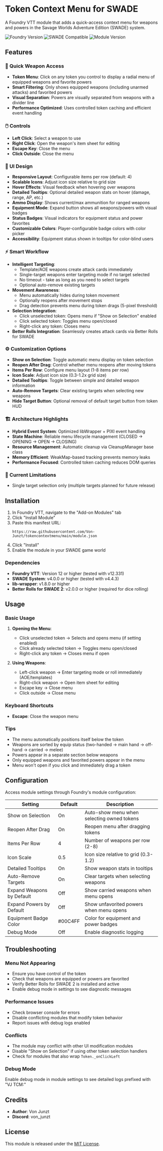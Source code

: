 # Token Context Menu for SWADE

A Foundry VTT module that adds a quick-access context menu for weapons and powers in the Savage Worlds Adventure Edition (SWADE) system.

![Foundry Version](https://img.shields.io/badge/Foundry-v12.331-green)
![SWADE Compatible](https://img.shields.io/badge/SWADE-v4.4.3-blue)
![Module Version](https://img.shields.io/badge/Module-v1.0.0-orange)

## Features

### 🎯 Quick Weapon Access
- **Token Menu**: Click on any token you control to display a radial menu of equipped weapons and favorite powers
- **Smart Filtering**: Only shows equipped weapons (including unarmed attacks) and favorited powers
- **Visual Separation**: Powers are visually separated from weapons with a divider line
- **Performance Optimized**: Uses controlled token caching and efficient event handling

### 🖱️ Controls
- **Left Click**: Select a weapon to use
- **Right Click**: Open the weapon's item sheet for editing
- **Escape Key**: Close the menu
- **Click Outside**: Close the menu

### 🎨 UI Design
- **Responsive Layout**: Configurable items per row (default: 4)
- **Scalable Icons**: Adjust icon size relative to grid size
- **Hover Effects**: Visual feedback when hovering over weapons
- **Detailed Tooltips**: Optional detailed weapon stats on hover (damage, range, AP, etc.)
- **Ammo Display**: Shows current/max ammunition for ranged weapons
- **Equipment Mode**: Expand button shows all weapons/powers with visual badges
- **Status Badges**: Visual indicators for equipment status and power favorites
- **Customizable Colors**: Player-configurable badge colors with color picker
- **Accessibility**: Equipment status shown in tooltips for color-blind users

### ⚡ Smart Workflow
- **Intelligent Targeting**: 
  - Template/AOE weapons create attack cards immediately
  - Single-target weapons enter targeting mode if no target selected
  - No timeout - take as long as you need to select targets
  - Optional auto-remove existing targets
- **Movement Awareness**: 
  - Menu automatically hides during token movement
  - Optionally reopens after movement stops
  - Drag detection prevents menu during token drags (5-pixel threshold)
- **Selection Integration**: 
  - Click unselected token: Opens menu if "Show on Selection" enabled
  - Click selected token: Toggles menu open/closed
  - Right-click any token: Closes menu
- **Better Rolls Integration**: Seamlessly creates attack cards via Better Rolls for SWADE

### ⚙️ Customization Options
- **Show on Selection**: Toggle automatic menu display on token selection
- **Reopen After Drag**: Control whether menu reopens after moving tokens
- **Items Per Row**: Configure menu layout (1-8 items per row)
- **Icon Scale**: Adjust icon size (0.3-1.2x grid size)
- **Detailed Tooltips**: Toggle between simple and detailed weapon information
- **Auto-Remove Targets**: Clear existing targets when selecting new weapons
- **Hide Target Button**: Optional removal of default target button from token HUD

### 🏗️ Architecture Highlights
- **Hybrid Event System**: Optimized libWrapper + PIXI event handling
- **State Machine**: Reliable menu lifecycle management (CLOSED → OPENING → OPEN → CLOSING)
- **Resource Management**: Automatic cleanup via CleanupManager base class
- **Memory Efficient**: WeakMap-based tracking prevents memory leaks
- **Performance Focused**: Controlled token caching reduces DOM queries

### 🔧 Current Limitations
- Single target selection only (multiple targets planned for future release)

## Installation

1. In Foundry VTT, navigate to the "Add-on Modules" tab
2. Click "Install Module"
3. Paste this manifest URL:
   ```
   https://raw.githubusercontent.com/Von-Junzt/tokencontextmenu/main/module.json
   ```
4. Click "Install"
5. Enable the module in your SWADE game world

### Dependencies

- **Foundry VTT**: Version 12 or higher (tested with v12.331)
- **SWADE System**: v4.0.0 or higher (tested with v4.4.3)
- **lib-wrapper**: v1.8.0 or higher
- **Better Rolls for SWADE 2**: v2.0.0 or higher (required for dice rolling)

## Usage

### Basic Usage
1. **Opening the Menu**:
   - Click unselected token → Selects and opens menu (if setting enabled)
   - Click already selected token → Toggles menu open/closed
   - Right-click any token → Closes menu if open

2. **Using Weapons**:
   - Left-click weapon → Enter targeting mode or roll immediately (AOE/templates)
   - Right-click weapon → Open item sheet for editing
   - Escape key → Close menu
   - Click outside → Close menu

### Keyboard Shortcuts
- **Escape**: Close the weapon menu

### Tips
- The menu automatically positions itself below the token
- Weapons are sorted by equip status (two-handed → main hand → off-hand → carried → melee)
- Powers appear in a separate section below weapons
- Only equipped weapons and favorited powers appear in the menu
- Menu won't open if you click and immediately drag a token

## Configuration

Access module settings through Foundry's module configuration:

| Setting | Default | Description                                |
|---------|---------|--------------------------------------------|
| Show on Selection | On | Auto-show menu when selecting owned tokens |
| Reopen After Drag | On | Reopen menu after dragging tokens          |
| Items Per Row | 4 | Number of weapons per row (2-8)            |
| Icon Scale | 0.5 | Icon size relative to grid (0.3-1.2)       |
| Detailed Tooltips | On | Show weapon stats in tooltips              |
| Auto-Remove Targets | On | Clear targets when selecting weapons       |
| Expand Weapons by Default | Off | Show carried weapons when menu opens |
| Expand Powers by Default | Off | Show unfavorited powers when menu opens |
| Equipment Badge Color | #00C4FF | Color for equipment and power badges |
| Debug Mode | Off | Enable diagnostic logging |

## Troubleshooting

### Menu Not Appearing
- Ensure you have control of the token
- Check that weapons are equipped or powers are favorited
- Verify Better Rolls for SWADE 2 is installed and active
- Enable debug mode in settings to see diagnostic messages

### Performance Issues
- Check browser console for errors
- Disable conflicting modules that modify token behavior
- Report issues with debug logs enabled

### Conflicts
- The module may conflict with other UI modification modules
- Disable "Show on Selection" if using other token selection handlers
- Check for modules that also wrap `Token._onClickLeft`

### Debug Mode
Enable debug mode in module settings to see detailed logs prefixed with "VJ TCM:"

## Credits

- **Author**: Von Junzt
- **Discord**: von_junzt

## License

This module is released under the [MIT License](LICENSE).
